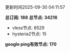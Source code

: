更新时间2025-09-30 04:11:57

**总订阅: 188**
**总节点: 34216**
- vless节点: 8529
- hysteria2节点: 15

**google ping有效节点: 170**
